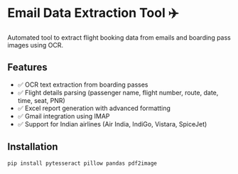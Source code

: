 # Email Data Extraction Tool ✈️

Automated tool to extract flight booking data from emails and boarding pass images using OCR.

## Features
- ✅ OCR text extraction from boarding passes
- ✅ Flight details parsing (passenger name, flight number, route, date, time, seat, PNR)
- ✅ Excel report generation with advanced formatting
- ✅ Gmail integration using IMAP
- ✅ Support for Indian airlines (Air India, IndiGo, Vistara, SpiceJet)

## Installation
```bash
pip install pytesseract pillow pandas pdf2image
